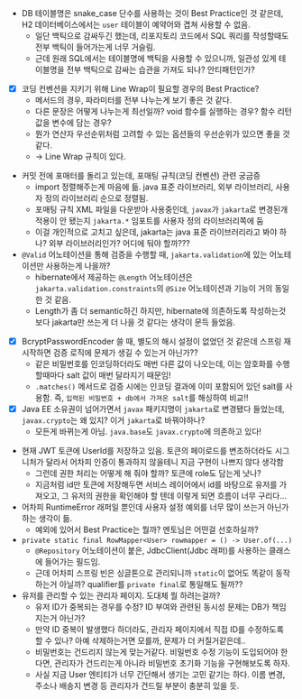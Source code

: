 - DB 테이블명은 snake_case 단수를 사용하는 것이 Best Practice인 것 같은데, H2 데이터베이스에서는 `user` 테이블이 예약어와 겹쳐 사용할 수 없음.
  - 일단 백틱으로 감싸두긴 했는데, 리포지토리 코드에서 SQL 쿼리를 작성할때도 전부 백틱이 들어가는게 너무 거슬림.
  - 근데 원래 SQL에서는 테이블명에 백틱을 사용할 수 있으니까, 일관성 있게 테이블명을 전부 백틱으로 감싸는 습관을 가져도 되나? 안티패턴인가?
- [x] 코딩 컨벤션을 지키기 위해 Line Wrap이 필요할 경우의 Best Practice?
  - 메서드의 경우, 파라미터를 전부 나누는게 보기 좋은 것 같다.
  - 다른 문장은 어떻게 나누는게 최선일까? void 함수를 실행하는 경우? 함수 리턴값을 변수에 담는 경우?
  - 뭔가 연산자 우선순위처럼 고려할 수 있는 옵션들의 우선순위가 있으면 좋을 것 같다.
  - -> Line Wrap 규칙이 있다. 
- 커밋 전에 포매터를 돌리고 있는데, 포매팅 규칙(코딩 컨벤션) 관련 궁금증
  - import 정렬해주는게 마음에 듦. java 표준 라이브러리, 외부 라이브러리, 사용자 정의 라이브러리 순으로 정렬됨.
  - 포매팅 규칙 XML 파일을 다운받아 사용중인데, `javax`가 `jakarta`로 변경된개 적용이 안 됐는지 `jakarta.*` 임포트를 사용자 정의 라이브러리쪽에 둠
  - 이걸 개인적으로 고치고 싶은데, jakarta는 java 표준 라이브러리라고 봐야 하나? 외부 라이브러리인가? 어디에 둬야 할까???
- `@Valid` 어노테이션을 통해 검증을 수행할 때, `jakarta.validation`에 있는 어노테이션만 사용하는게 나을까?
  - hibernate에서 제공하는 `@Length` 어노테이션은 `jakarta.validation.constraints`의 `@Size` 어노테이션과 기능이 거의 동일한 것 같음.
  - Length가 좀 더 semantic하긴 하지만, hibernate에 의존하도록 작성하는것보다 jakarta만 쓰는게 더 나을 것 같다는 생각이 문득 들었음.
- [x] BcryptPasswordEncoder 쓸 때, 별도의 해시 설정이 없었던 것 같은데 스프링 재시작하면 검증 로직에 문제가 생길 수 있는거 아닌가??
  - 같은 비밀번호를 인코딩하더라도 매번 다른 값이 나오는데, 이는 암호화를 수행할때마다 salt 값이 매번 달라지기 때문임!
  - `.matches()` 메서드로 검증 시에는 인코딩 결과에 이미 포함되어 있던 salt를 사용함. 즉, `입력된 비밀번호 + db에서 가져온 salt`를 해싱하여 비교!!
- [x] Java EE 소유권이 넘어가면서 `javax` 패키지명이 `jakarta`로 변경됐다 들었는데, `javax.crypto`는 왜 있지? 이거 `jakarta`로 바꿔야하나?
  - 모든게 바뀌는게 아님. `java.base`도 `javax.crypto`에 의존하고 있다!
- 현재 JWT 토큰에 UserId를 저장하고 있음. 토큰의 페이로드를 변조하더라도 시그니처가 달라서 어차피 인증이 통과하지 않을테니 지금 구현이 나쁘지 않다 생각함
  - 그런데 권한 처리는 어떻게 해 줘야 할까? 토큰에 role도 담는게 낫나?
  - 지금처럼 id만 토큰에 저장해두면 서비스 레이어에서 id를 바탕으로 유저를 가져오고, 그 유저의 권한을 확인해야 할 텐데 이렇게 되면 흐름이 너무 구리다...
- 어차피 RuntimeError 래퍼일 뿐인데 사용자 설정 예외를 너무 많이 쓰는거 아닌가 하는 생각이 듦.
  - 예외에 있어서 Best Practice는 뭘까? 멘토님은 어떤걸 선호하실까?
- `private static final RowMapper<User> rowmapper = () -> User.of(...)`
  - `@Repository` 어노테이션이 붙은, JdbcClient(Jdbc 래퍼)를 사용하는 클래스에 들어가는 필드임.
  - 근데 어차피 스프링 빈은 싱글톤으로 관리되니까 `static`이 없어도 똑같이 동작하는거 아닐까? qualifier를 `private final`로 통일해도 될까??
- 유저를 관리할 수 있는 관리자 페이지. 도대체 뭘 하려는걸까?
  - 유저 ID가 중복되는 경우를 수정? ID 부여와 관련된 동시성 문제는 DB가 책임지는거 아닌가?
  - 만약 ID 중복이 발생했다 하더라도, 관리자 페이지에서 직접 ID를 수정하도록 할 수 있나? 아예 삭제하는거면 모를까, 문제가 더 커질거같은데..
  - 비밀번호는 건드리지 않는게 맞는거같다. 비밀번호 수정 기능이 도입되어야 한다면, 관리자가 건드리는게 아니라 비밀번호 초기화 기능을 구현해보도록 하자.
  - 사실 지금 User 엔티티가 너무 간단해서 생기는 고민 같기는 하다. 이름 변경, 주소나 배송지 변경 등 관리자가 건드릴 부분이 충분히 있을 듯.
